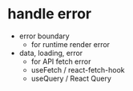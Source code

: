 # handle error

- error boundary
  - for runtime render error
- data, loading, error
  - for API fetch error
  - useFetch / react-fetch-hook
  - useQuery / React Query
